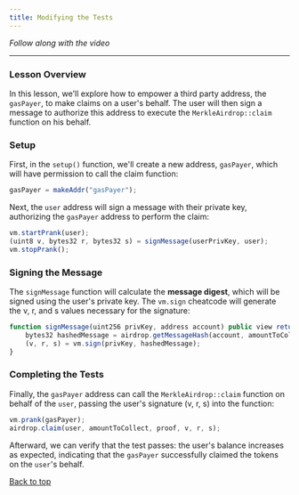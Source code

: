 ```yaml
---
title: Modifying the Tests
---
```


_Follow along with the video_

---

<a name="top"></a>

### Lesson Overview

In this lesson, we'll explore how to empower a third party address, the `gasPayer`, to make claims on a user's behalf. The user will then sign a message to authorize this address to execute the `MerkleAirdrop::claim` function on his behalf.

### Setup

First, in the `setup()` function, we'll create a new address, `gasPayer`, which will have permission to call the claim function:

```js
gasPayer = makeAddr("gasPayer");
```

Next, the `user` address will sign a message with their private key, authorizing the `gasPayer` address to perform the claim:

```js
vm.startPrank(user);
(uint8 v, bytes32 r, bytes32 s) = signMessage(userPrivKey, user);
vm.stopPrank();
```

### Signing the Message

The `signMessage` function will calculate the **message digest**, which will be signed using the user's private key. The `vm.sign` cheatcode will generate the v, r, and s values necessary for the signature:

```js
function signMessage(uint256 privKey, address account) public view returns (uint8 v, bytes32 r, bytes32 s) {
    bytes32 hashedMessage = airdrop.getMessageHash(account, amountToCollect);
    (v, r, s) = vm.sign(privKey, hashedMessage);
}
```

### Completing the Tests

Finally, the `gasPayer` address can call the `MerkleAirdrop::claim` function on behalf of the `user`, passing the user's signature (v, r, s) into the function:

```js
vm.prank(gasPayer);
airdrop.claim(user, amountToCollect, proof, v, r, s);
```

Afterward, we can verify that the test passes: the user's balance increases as expected, indicating that the `gasPayer` successfully claimed the tokens on the `user`'s behalf.

[Back to top](#top)

